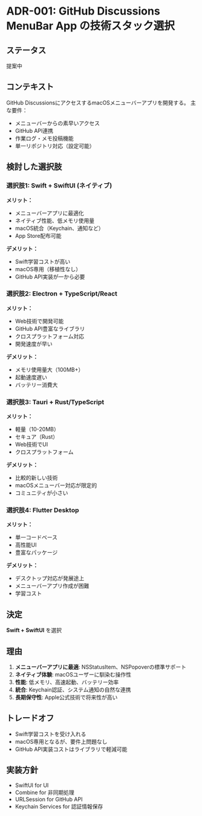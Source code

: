 # ADR-001: GitHub Discussions MenuBar App の技術スタック選択

## ステータス
提案中

## コンテキスト
GitHub DiscussionsにアクセスするmacOSメニューバーアプリを開発する。
主な要件：
- メニューバーからの素早いアクセス
- GitHub API連携
- 作業ログ・メモ投稿機能
- 単一リポジトリ対応（設定可能）

## 検討した選択肢

### 選択肢1: Swift + SwiftUI (ネイティブ)
**メリット：**
- メニューバーアプリに最適化
- ネイティブ性能、低メモリ使用量
- macOS統合（Keychain、通知など）
- App Store配布可能

**デメリット：**
- Swift学習コストが高い
- macOS専用（移植性なし）
- GitHub API実装が一から必要

### 選択肢2: Electron + TypeScript/React
**メリット：**
- Web技術で開発可能
- GitHub API豊富なライブラリ
- クロスプラットフォーム対応
- 開発速度が早い

**デメリット：**
- メモリ使用量大（100MB+）
- 起動速度遅い
- バッテリー消費大

### 選択肢3: Tauri + Rust/TypeScript
**メリット：**
- 軽量（10-20MB）
- セキュア（Rust）
- Web技術でUI
- クロスプラットフォーム

**デメリット：**
- 比較的新しい技術
- macOSメニューバー対応が限定的
- コミュニティが小さい

### 選択肢4: Flutter Desktop
**メリット：**
- 単一コードベース
- 高性能UI
- 豊富なパッケージ

**デメリット：**
- デスクトップ対応が発展途上
- メニューバーアプリ作成が困難
- 学習コスト

## 決定
**Swift + SwiftUI** を選択

## 理由
1. **メニューバーアプリに最適**: NSStatusItem、NSPopoverの標準サポート
2. **ネイティブ体験**: macOSユーザーに馴染む操作性
3. **性能**: 低メモリ、高速起動、バッテリー効率
4. **統合**: Keychain認証、システム通知の自然な連携
5. **長期保守性**: Apple公式技術で将来性が高い

## トレードオフ
- Swift学習コストを受け入れる
- macOS専用となるが、要件上問題なし
- GitHub API実装コストはライブラリで軽減可能

## 実装方針
- SwiftUI for UI
- Combine for 非同期処理
- URLSession for GitHub API
- Keychain Services for 認証情報保存